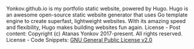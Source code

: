 Yonkov.github.io is my portfolio static website, powered by Hugo. Hugo is an awesome open-source static website generator that uses Go template engine to create superfast, lightweight websites. 
With its amazing speed and flexibility, Hugo makes building websites fun again. License - Post content: Copyright (c) Atanas Yonkov 2017-present. All rights reserved. License - Code Snippets: [GNU General Public License v2.0](http://www.gnu.org/licenses/gpl-2.0.html)